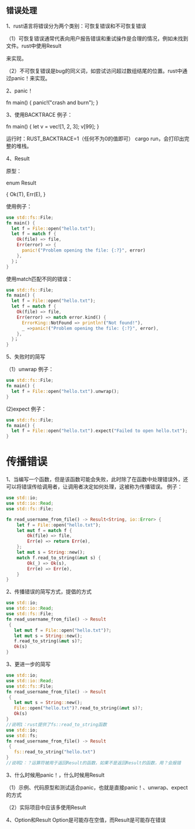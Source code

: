## 错误处理

1、rust语言将错误分为两个类别：可恢复错误和不可恢复错误 

（1）可恢复错误通常代表向用户报告错误和重试操作是合理的情况，例如未找到文件。rust中使用Result

来实现。 

（2）不可恢复错误是bug的同义词，如尝试访问超过数组结尾的位置。rust中通过panic！来实现。

2、panic！ 

fn main() { panic!("crash and burn"); }

3、使用BACKTRACE 例子：

 fn main() { let v = vec![1, 2, 3]; v[99]; }

运行时：RUST_BACKTRACE=1（任何不为0的值即可） cargo run，会打印出完整的堆栈。

4、Result

原型： 

enum Result

 { Ok(T), Err(E), }

使用例子：

```rust
use std::fs::File; 
fn main() { 
  let f = File::open("hello.txt"); 
  let f = match f { 
    Ok(file) => file, 
    Err(error) => { 
      panic!("Problem opening the file: {:?}", error) 
    }, 
  }； 
} 
```

 使用match匹配不同的错误： 

```rust
use std::fs::File; 
fn main() { 
  let f = File::open("hello.txt"); 
  let f = match f { 
    Ok(file) => file, 
    Err(error) => match error.kind() {
      ErrorKing::NotFound => println!("Not found!"), 
      _ =>panic!("Problem opening the file: {:?}", error), 
    }, 
  }； 
}  
```

5、失败时的简写 

（1）unwrap 例子：

```rust
use std::fs::File; 
fn main() { 
  let f = File::open("hello.txt").unwrap(); 
} 
```

 (2)expect 例子： 

```rust
use std::fs::File; 
fn main() { 
  let f = File::open("hello.txt").expect("Failed to open hello.txt"); 
}
```

# 传播错误

1、当编写一个函数，但是该函数可能会失败，此时除了在函数中处理错误外，还可以将错误传给调用者，让调用者决定如何处理，这被称为传播错误。 例子：

```rust
use std::io;
use std::io::Read;
use std::fs::File;

fn read_username_from_file() -> Result<String, io::Error> {
    let f = File::open("hello.txt");
    let mut f = match f {
        Ok(file) => file,
        Err(e) => return Err(e),
    };
    let mut s = String::new();
    match f.read_to_string(&mut s) {
        Ok(_) => Ok(s),
        Err(e) => Err(e),
    }
}

```

2、传播错误的简写方式，提倡的方式 

```rust
use std::io; 
use std::io::Read; 
use std::fs::File; 
fn read_username_from_file() -> Result
 {   
   let mut f = File::open("hello.txt")?;   
   let mut s = String::new();   
   f.read_to_string(&mut s)?;   
   Ok(s) 
} 
```

 3、更进一步的简写 

```rust
use std::io; 
use std::io::Read; 
use std::fs::File; 
fn read_username_from_file() -> Result
 {   
   let mut s = String::new();   
   File::open("hello.txt")?.read_to_string(&mut s)?;   
   Ok(s) 
}
//说明1：rust提供了fs::read_to_string函数 
use std::io; 
use std::fs; 
fn read_username_from_file() -> Result
 {   
   fs::read_to_string("hello.txt") 
} 
//说明2：？运算符被用于返回Result的函数，如果不是返回Result的函数，用？会报错  
```



3、什么时候用panic！，什么时候用Result 

（1）示例、代码原型和测试适合panic，也就是直接panic！、unwrap、expect的方式 

（2）实际项目中应该多使用Result 

4、Option和Result Option是可能存在空值，而Result是可能存在错误

